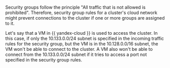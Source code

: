 Security groups follow the principle "All traffic that is not allowed is prohibited". Therefore, security group rules for a cluster's cloud network might prevent connections to the cluster if one or more groups are assigned to it.

Let's say that a VM in {{ yandex-cloud }} is used to access the cluster. In this case, if only the 10.133.0.0/24 subnet is specified in the incoming traffic rules for the security group, but the VM is in the 10.128.0.0/16 subnet, the VM won't be able to connect to the cluster. A VM also won't be able to connect from the 10.133.0.0/24 subnet if it tries to access a port not specified in the security group rules.

